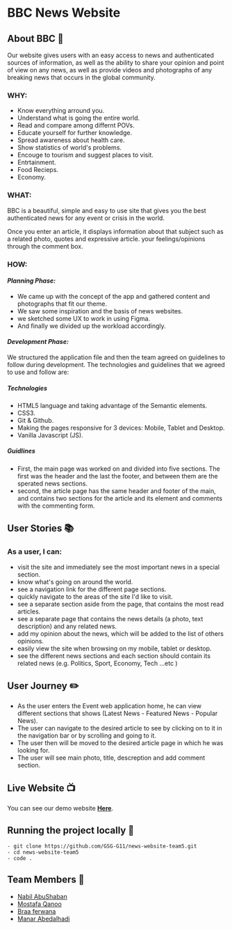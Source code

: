 
# BBC News Website

## **About BBC** :newspaper: 

Our website gives users with an easy access to news and authenticated sources of information, as well as the ability to share your opinion and point of view on any news, as well as provide videos and photographs of any breaking news that occurs in the global community.

### **WHY:** 
- Know everything arround you.
- Understand what is going the entire world.
- Read and compare among differnt POVs.
- Educate yourself for further knowledge.
- Spread awareness about health care.
- Show statistics of world's problems.
- Encouge to tourism and suggest places to visit.
- Entrtainment.
- Food Recieps.
- Economy.



### **WHAT:** 

BBC is a beautiful, simple and easy to use site that gives you the best authenticated news for any event or crisis in the world.

Once you enter an article, it displays information about that subject such as a related photo, quotes and expressive article. your feelings/opinions through the comment box.


### **HOW:** 

#### *Planning Phase:*
- We came up with the concept of the app and gathered content and photographs that fit our theme.
- We saw some inspiration and the basis of news websites.
- we sketched some UX to work in using Figma.
- And finally we divided up the workload accordingly.

#### *Development Phase:*


We structured the application file and then the team agreed on guidelines to follow during development. 
The technologies and guidelines that we agreed to use and follow are:
##### Technologies
- HTML5 language and taking advantage of the Semantic elements. 
- CSS3.
- Git & Github.
- Making the pages responsive for 3 devices: Mobile, Tablet and Desktop.
- Vanilla Javascript (JS).


##### Guidlines
- First, the main page was worked on and divided into five sections. The first was the header and the last the footer, and between them are the sperated news sections.
- second, the article page has the same header and footer of the main, and contains two sections for the article and its element and comments with the commenting form.

## **User Stories**  :books:
### As a user, I can:

- visit the site and immediately see the most important news in a special section.
- know what's going on around the world.
- see a navigation link for the different page sections.
- quickly navigate to the areas of the site I'd like to visit.
- see a separate section aside from the page, that contains the most read articles.
- see a separate page that contains the news details (a photo, text description) and any related news.
- add my opinion about the news, which will be added to the list of others opinions.
- easily view the site when browsing on my mobile, tablet or desktop.
- see the different news sections and each section should contain its related news (e.g. Politics, Sport, Economy, Tech ...etc )
## **User Journey**  :pencil2:

 - As the user enters the Event web application home, he can view different sections that shows (Latest News - Featured News - Popular News).
 - The user can navigate to the desired article to see by clicking on to it in the navigation bar or by scrolling and going to it.
 - The user then will be moved to the desired article page in which he was looking for.
 - The user will see main photo, title, descreption and add comment section.
 
 
## **Live Website** :tv: <span id="live"></span>


You can see our demo website [**Here**](https://gsg-g11.github.io/news-website-team5/).
 

## Running the project locally :hotel: <span id="usage"></span>


```
- git clone https://github.com/GSG-G11/news-website-team5.git
- cd news-website-team5
- code . 
```

## **Team Members** :raising_hand: <span id="team"></span>
 
 

* [Nabil AbuShaban](https://github.com/nabilramy)
* [Mostafa Qanoo](https://github.com/nebal96)
* [Braa ferwana](https://github.com/braaAwni)
* [Manar Abedalhadi](https://github.com/manar-abed)
 
